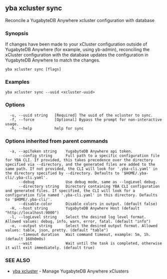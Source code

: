 ## yba xcluster sync

Reconcile a YugabyteDB Anywhere xcluster configuration with database

### Synopsis

If changes have been made to your xCluster configuration outside of YugabyteDB Anywhere (for example, using yb-admin), reconciling the xCluster configuration with the database updates the configuration in YugabyteDB Anywhere to match the changes.

```
yba xcluster sync [flags]
```

### Examples

```
yba xcluster sync --uuid <xcluster-uuid>
```

### Options

```
  -u, --uuid string   [Required] The uuid of the xcluster to sync.
  -f, --force         [Optional] Bypass the prompt for non-interactive usage.
  -h, --help          help for sync
```

### Options inherited from parent commands

```
  -a, --apiToken string    YugabyteDB Anywhere api token.
      --config string      Full path to a specific configuration file for YBA CLI. If provided, this takes precedence over the directory specified via --directory, and the generated files are added to the same path. If not provided, the CLI will look for '.yba-cli.yaml' in the directory specified by --directory. Defaults to '$HOME/.yba-cli/.yba-cli.yaml'.
      --debug              Use debug mode, same as --logLevel debug.
      --directory string   Directory containing YBA CLI configuration and generated files. If specified, the CLI will look for a configuration file named '.yba-cli.yaml' in this directory. Defaults to '$HOME/.yba-cli/'.
      --disable-color      Disable colors in output. (default false)
  -H, --host string        YugabyteDB Anywhere Host (default "http://localhost:9000")
  -l, --logLevel string    Select the desired log level format. Allowed values: debug, info, warn, error, fatal. (default "info")
  -o, --output string      Select the desired output format. Allowed values: table, json, pretty. (default "table")
      --timeout duration   Wait command timeout, example: 5m, 1h. (default 168h0m0s)
      --wait               Wait until the task is completed, otherwise it will exit immediately. (default true)
```

### SEE ALSO

* [yba xcluster](yba_xcluster.md)	 - Manage YugabyteDB Anywhere xClusters

